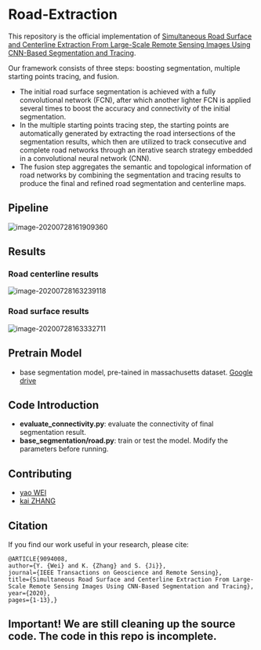 # Road-Extraction
This repository is the official implementation of [Simultaneous Road Surface and Centerline Extraction From Large-Scale Remote Sensing Images Using CNN-Based Segmentation and Tracing](https://ieeexplore.ieee.org/document/9094008). 

Our framework consists of three steps: boosting segmentation, multiple starting points tracing,
and fusion. 

- The initial road surface segmentation is achieved with a fully convolutional network (FCN), after which another lighter FCN is applied several times to boost the accuracy and connectivity of the initial segmentation. 
- In the multiple starting points tracing step, the starting points are automatically generated by extracting the road intersections of the segmentation results, which then are utilized to track consecutive and complete road networks through an iterative search strategy embedded in a
  convolutional neural network (CNN). 
- The fusion step aggregates the semantic and topological information of road networks by
  combining the segmentation and tracing results to produce the final and refined road segmentation and centerline maps.  

## Pipeline

![image-20200728161909360](README.assets/image-20200728161909360.png)

## Results

### Road centerline results

![image-20200728163239118](README.assets/image-20200728163239118.png)

### Road surface results

![image-20200728163332711](README.assets/image-20200728163332711.png)

## Pretrain Model

- base segmentation model, pre-tained in massachusetts dataset. [Google drive](https://drive.google.com/file/d/1dbuln9hERFOKAwy7stG4M7dBdzZaKDbW/view?usp=sharing)

## Code Introduction

- **evaluate_connectivity.py**: evaluate the connectivity of final segmentation result.
- **base_segmentation/road.py**: train or test the model. Modify the parameters before running.

## Contributing

- [yao WEI](https://github.com/weiyao1996)
- [kai ZHANG](https://github.com/SummerOf15)


## Citation

If you find our work useful in your research, please cite:

```
@ARTICLE{9094008,  
author={Y. {Wei} and K. {Zhang} and S. {Ji}},  
journal={IEEE Transactions on Geoscience and Remote Sensing},   
title={Simultaneous Road Surface and Centerline Extraction From Large-Scale Remote Sensing Images Using CNN-Based Segmentation and Tracing},  
year={2020},  
pages={1-13},}
```

## Important! We are still cleaning up the source code. The code in this repo is incomplete.
